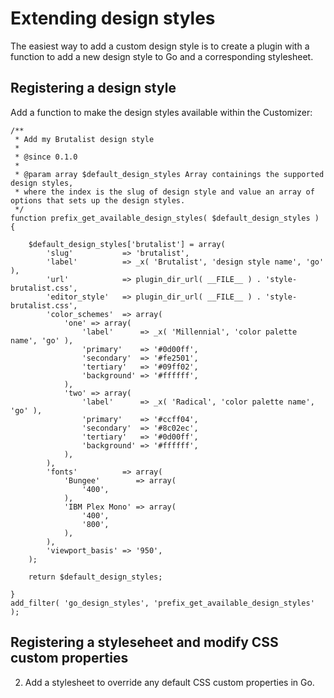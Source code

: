 # Extending design styles


The easiest way to add a custom design style is to create a plugin with a  function to add a new design style to Go and a corresponding stylesheet.

## Registering a design style
Add a function to make the design styles available within the Customizer:

```
/**
 * Add my Brutalist design style
 *
 * @since 0.1.0
 *
 * @param array $default_design_styles Array containings the supported design styles,
 * where the index is the slug of design style and value an array of options that sets up the design styles.
 */
function prefix_get_available_design_styles( $default_design_styles ) {

	$default_design_styles['brutalist'] = array(
		'slug'           => 'brutalist',
		'label'          => _x( 'Brutalist', 'design style name', 'go' ),
		'url'            => plugin_dir_url( __FILE__ ) . 'style-brutalist.css',
		'editor_style'   => plugin_dir_url( __FILE__ ) . 'style-brutalist.css',
		'color_schemes'  => array(
			'one' => array(
				'label'      => _x( 'Millennial', 'color palette name', 'go' ),
				'primary'    => '#0d00ff',
				'secondary'  => '#fe2501',
				'tertiary'   => '#09ff02',
				'background' => '#ffffff',
			),
			'two' => array(
				'label'      => _x( 'Radical', 'color palette name', 'go' ),
				'primary'    => '#ccff04',
				'secondary'  => '#8c02ec',
				'tertiary'   => '#0d00ff',
				'background' => '#ffffff',
			),
		),
		'fonts'          => array(
			'Bungee'        => array(
				'400',
			),
			'IBM Plex Mono' => array(
				'400',
				'800',
			),
		),
		'viewport_basis' => '950',
	);

	return $default_design_styles;

}
add_filter( 'go_design_styles', 'prefix_get_available_design_styles' );
```


## Registering a styleseheet and modify CSS custom properties
2. Add a stylesheet to override any default CSS custom properties in Go.
